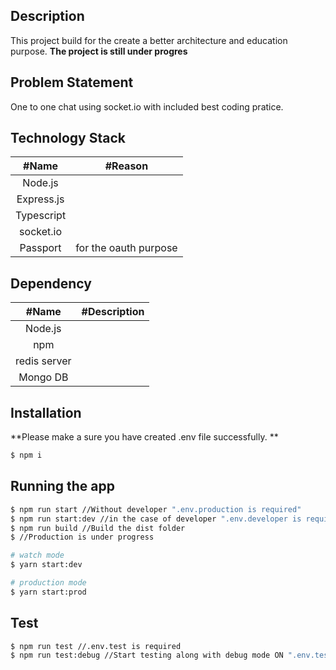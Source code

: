 ## Description
This project build for the create a better architecture and education purpose.
**The project is still under progres**

## Problem Statement
One to one chat using socket.io with included best coding pratice.

## Technology Stack
| #Name | #Reason | 
| :---:   | :--: |
| Node.js |  |
| Express.js |  |
| Typescript |  |
| socket.io | |
| Passport | for the oauth purpose |

## Dependency
| #Name | #Description | 
| :---:   | :--: |
| Node.js |  |
| npm |  |
| redis server |  |
| Mongo DB |  |

## Installation
**Please make a sure you have created .env file successfully. **
```bash
$ npm i
```

## Running the app

```bash
$ npm run start //Without developer ".env.production is required"
$ npm run start:dev //in the case of developer ".env.developer is required"
$ npm run build //Build the dist folder 
$ //Production is under progress

# watch mode
$ yarn start:dev

# production mode
$ yarn start:prod
```

## Test

```bash
$ npm run test //.env.test is required
$ npm run test:debug //Start testing along with debug mode ON ".env.test is required"
```
